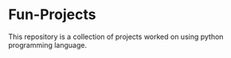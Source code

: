 # Fun-Projects
This repository is a collection of projects worked on using python programming language.
